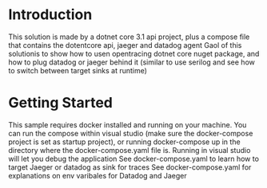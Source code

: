 # Introduction 
This solution is made by a dotnet core 3.1 api project, plus a compose file that contains the dotentcore api, jaeger and datadog agent
Gaol of this solutionis to show how to usen opentracing dotnet core nuget package, and how to plug datadog or jaeger behind it (similar to use serilog and see how to switch between target sinks at runtime)
# Getting Started
This sample requires docker installed and running on your machine.
You can run the compose within visual studio (make sure the docker-compose project is set as startup project), or running docker-compose up in the directory where the docker-compose.yaml file is.
Running in visual studio will let you debug the application
See docker-compose.yaml to learn how to target Jaeger or datadog as sink for traces
See docker-compose.yaml for explanations on env varibales for Datadog and Jaeger


